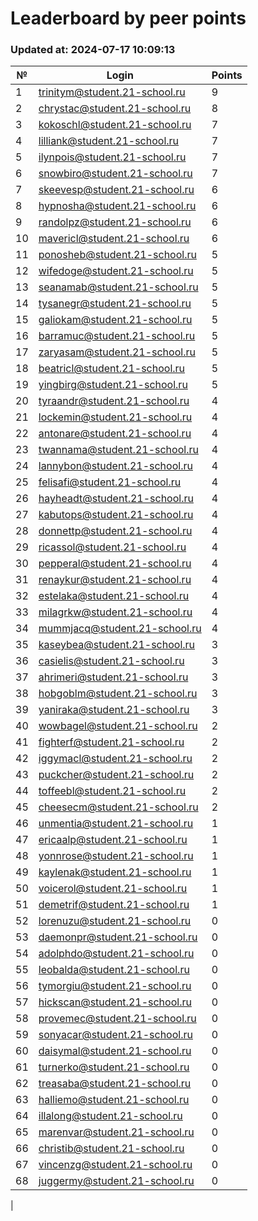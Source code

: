 # Leaderboard by peer points

### Updated at: 2024-07-17 10:09:13

| № | Login | Points |
|---|-------|--------|
|1|trinitym@student.21-school.ru|9|
|2|chrystac@student.21-school.ru|8|
|3|kokoschl@student.21-school.ru|7|
|4|lilliank@student.21-school.ru|7|
|5|ilynpois@student.21-school.ru|7|
|6|snowbiro@student.21-school.ru|7|
|7|skeevesp@student.21-school.ru|6|
|8|hypnosha@student.21-school.ru|6|
|9|randolpz@student.21-school.ru|6|
|10|mavericl@student.21-school.ru|6|
|11|ponosheb@student.21-school.ru|5|
|12|wifedoge@student.21-school.ru|5|
|13|seanamab@student.21-school.ru|5|
|14|tysanegr@student.21-school.ru|5|
|15|galiokam@student.21-school.ru|5|
|16|barramuc@student.21-school.ru|5|
|17|zaryasam@student.21-school.ru|5|
|18|beatricl@student.21-school.ru|5|
|19|yingbirg@student.21-school.ru|5|
|20|tyraandr@student.21-school.ru|4|
|21|lockemin@student.21-school.ru|4|
|22|antonare@student.21-school.ru|4|
|23|twannama@student.21-school.ru|4|
|24|lannybon@student.21-school.ru|4|
|25|felisafi@student.21-school.ru|4|
|26|hayheadt@student.21-school.ru|4|
|27|kabutops@student.21-school.ru|4|
|28|donnettp@student.21-school.ru|4|
|29|ricassol@student.21-school.ru|4|
|30|pepperal@student.21-school.ru|4|
|31|renaykur@student.21-school.ru|4|
|32|estelaka@student.21-school.ru|4|
|33|milagrkw@student.21-school.ru|4|
|34|mummjacq@student.21-school.ru|4|
|35|kaseybea@student.21-school.ru|3|
|36|casielis@student.21-school.ru|3|
|37|ahrimeri@student.21-school.ru|3|
|38|hobgoblm@student.21-school.ru|3|
|39|yaniraka@student.21-school.ru|3|
|40|wowbagel@student.21-school.ru|2|
|41|fighterf@student.21-school.ru|2|
|42|iggymacl@student.21-school.ru|2|
|43|puckcher@student.21-school.ru|2|
|44|toffeebl@student.21-school.ru|2|
|45|cheesecm@student.21-school.ru|2|
|46|unmentia@student.21-school.ru|1|
|47|ericaalp@student.21-school.ru|1|
|48|yonnrose@student.21-school.ru|1|
|49|kaylenak@student.21-school.ru|1|
|50|voicerol@student.21-school.ru|1|
|51|demetrif@student.21-school.ru|1|
|52|lorenuzu@student.21-school.ru|0|
|53|daemonpr@student.21-school.ru|0|
|54|adolphdo@student.21-school.ru|0|
|55|leobalda@student.21-school.ru|0|
|56|tymorgiu@student.21-school.ru|0|
|57|hickscan@student.21-school.ru|0|
|58|provemec@student.21-school.ru|0|
|59|sonyacar@student.21-school.ru|0|
|60|daisymal@student.21-school.ru|0|
|61|turnerko@student.21-school.ru|0|
|62|treasaba@student.21-school.ru|0|
|63|halliemo@student.21-school.ru|0|
|64|illalong@student.21-school.ru|0|
|65|marenvar@student.21-school.ru|0|
|66|christib@student.21-school.ru|0|
|67|vincenzg@student.21-school.ru|0|
|68|juggermy@student.21-school.ru|0|
|

